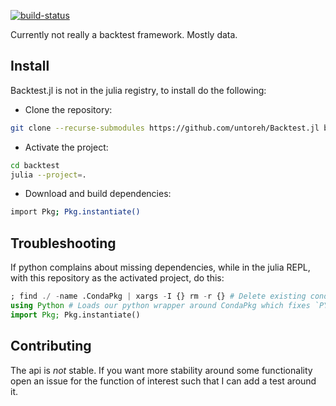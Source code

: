 [![build-status](https://github.com/untoreh/Backtest.jl/actions/workflows/docs.yml/badge.svg?branch=master)](https://www.unto.re/Backtest.jl)

Currently not really a backtest framework. Mostly data.

## Install
Backtest.jl is not in the julia registry, to install do the following:

- Clone the repository:
```bash
git clone --recurse-submodules https://github.com/untoreh/Backtest.jl backtest
```
- Activate the project:
```bash
cd backtest
julia --project=.
```
- Download and build dependencies:
```bash
import Pkg; Pkg.instantiate()
```

## Troubleshooting
If python complains about missing dependencies, while in the julia REPL, with this repository as the activated project, do this:
```julia
; find ./ -name .CondaPkg | xargs -I {} rm -r {} # Delete existing conda environments
using Python # Loads our python wrapper around CondaPkg which fixes `PYTHONPATH` env var
import Pkg; Pkg.instantiate()
```

## Contributing
The api is *not* stable. If you want more stability around some functionality open an issue for the function of interest such that I can add a test around it. 
